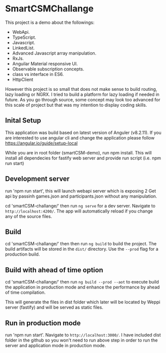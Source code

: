 # SmartCSMChallange

This project is a demo about the followings:

- WebApi.
- TypeScript.
- Javascript.
- LinkedList.
- Advanced Javascript array manipulation.
- RxJs.
- Anguilar Material responsive UI.
- Observable subscription concepts.
- class vs interface in ES6.
- HttpClient 

However this project is so small that does not make sense to build routing, lazy loading or NGRX. I tried to build a platform for lazy loading if needed in future. As you go through source, some concept may look too advanced for this scale of project but that was my intention to display coding skills.

## Inital Setup

This application was build based on latest version of Anguler (v8.2.11). If you are interested to use angular cli and change the application please follow https://angular.io/guide/setup-local

While you are in root folder (smartCSM-demo), run npm install. This will install all dependecies for fastify web server and provide run script (i.e. npm run start)

## Development server

run 'npm run start', this will launch webapi server which is exposing 2 Get api by passinh games.json and participants.json without any manipulation.

cd 'smartCSM-challange/' then run `ng serve` for a dev server. Navigate to `http://localhost:4200/`. The app will automatically reload if you change any of the source files.

## Build

cd 'smartCSM-challange/' then then run `ng build` to build the project. The build artifacts will be stored in the `dist/` directory. Use the `--prod` flag for a production build.

## Build with ahead of time option

cd 'smartCSM-challange/' then run `ng build --prod --aot` to execute build the application in production mode and enhance the performance by ahead of time compilation.

This will generate the files in dist folder which later will be located by Weppi server (fastify) and will be served as static files. 

## Run in production mode

run 'npm run start'. Navigate to `http://localhost:3000/`. I have included dist folder in the github so you won't need to run above step in order to run the server and application mode in production mode.

